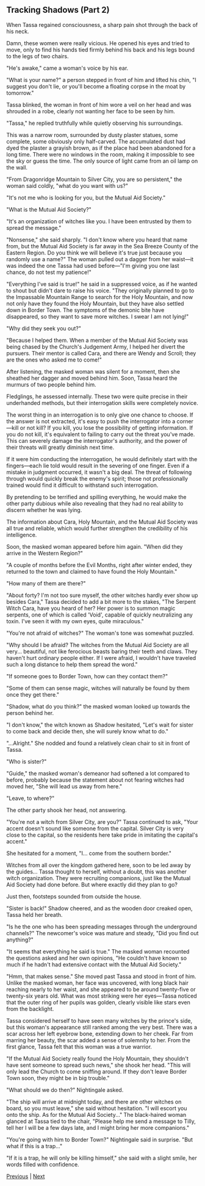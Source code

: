 ## Tracking Shadows (Part 2)
When Tassa regained consciousness, a sharp pain shot through the back of his neck.

Damn, these women were really vicious. He opened his eyes and tried to move, only to find his hands tied firmly behind his back and his legs bound to the legs of two chairs.

"He's awake," came a woman's voice by his ear.

"What is your name?" a person stepped in front of him and lifted his chin, "I suggest you don't lie, or you'll become a floating corpse in the moat by tomorrow."

Tassa blinked, the woman in front of him wore a veil on her head and was shrouded in a robe, clearly not wanting her face to be seen by him.

"Tassa," he replied truthfully while quietly observing his surroundings.

This was a narrow room, surrounded by dusty plaster statues, some complete, some obviously only half-carved. The accumulated dust had dyed the plaster a grayish brown, as if the place had been abandoned for a long time. There were no windows in the room, making it impossible to see the sky or guess the time. The only source of light came from an oil lamp on the wall.

"From Dragonridge Mountain to Silver City, you are so persistent," the woman said coldly, "what do you want with us?"

"It's not me who is looking for you, but the Mutual Aid Society."



"What is the Mutual Aid Society?"

"It's an organization of witches like you. I have been entrusted by them to spread the message."

"Nonsense," she said sharply. "I don't know where you heard that name from, but the Mutual Aid Society is far away in the Sea Breeze County of the Eastern Region. Do you think we will believe it's true just because you randomly use a name?" The woman pulled out a dagger from her waist—it was indeed the one Tassa had used before—"I'm giving you one last chance, do not test my patience!"

"Everything I've said is true!" he said in a suppressed voice, as if he wanted to shout but didn't dare to raise his voice. "They originally planned to go to the Impassable Mountain Range to search for the Holy Mountain, and now not only have they found the Holy Mountain, but they have also settled down in Border Town. The symptoms of the demonic bite have disappeared, so they want to save more witches. I swear I am not lying!"

"Why did they seek you out?"

"Because I helped them. When a member of the Mutual Aid Society was being chased by the Church's Judgement Army, I helped her divert the pursuers. Their mentor is called Cara, and there are Wendy and Scroll; they are the ones who asked me to come!"

After listening, the masked woman was silent for a moment, then she sheathed her dagger and moved behind him. Soon, Tassa heard the murmurs of two people behind him.

Fledglings, he assessed internally. These two were quite precise in their underhanded methods, but their interrogation skills were completely novice.

The worst thing in an interrogation is to only give one chance to choose. If the answer is not extracted, it's easy to push the interrogator into a corner—kill or not kill? If you kill, you lose the possibility of getting information. If you do not kill, it's equivalent to failing to carry out the threat you've made. This can severely damage the interrogator's authority, and the power of their threats will greatly diminish next time.



If it were him conducting the interrogation, he would definitely start with the fingers—each lie told would result in the severing of one finger. Even if a mistake in judgment occurred, it wasn't a big deal. The threat of following through would quickly break the enemy's spirit; those not professionally trained would find it difficult to withstand such interrogation.

By pretending to be terrified and spilling everything, he would make the other party dubious while also revealing that they had no real ability to discern whether he was lying.

The information about Cara, Holy Mountain, and the Mutual Aid Society was all true and reliable, which would further strengthen the credibility of his intelligence.

Soon, the masked woman appeared before him again. "When did they arrive in the Western Region?"

"A couple of months before the Evil Months, right after winter ended, they returned to the town and claimed to have found the Holy Mountain."

"How many of them are there?"

"About forty? I'm not too sure myself, the other witches hardly ever show up besides Cara," Tassa decided to add a bit more to the stakes, "The Serpent Witch Cara, have you heard of her? Her power is to summon magic serpents, one of which is called 'Void', capable of quickly neutralizing any toxin. I've seen it with my own eyes, quite miraculous."

"You're not afraid of witches?" The woman's tone was somewhat puzzled.

"Why should I be afraid? The witches from the Mutual Aid Society are all very... beautiful, not like ferocious beasts baring their teeth and claws. They haven't hurt ordinary people either. If I were afraid, I wouldn't have traveled such a long distance to help them spread the word."



"If someone goes to Border Town, how can they contact them?"

"Some of them can sense magic, witches will naturally be found by them once they get there."

"Shadow, what do you think?" the masked woman looked up towards the person behind her.

"I don't know," the witch known as Shadow hesitated, "Let's wait for sister to come back and decide then, she will surely know what to do."

"…Alright." She nodded and found a relatively clean chair to sit in front of Tassa.

"Who is sister?"

"Guide," the masked woman's demeanor had softened a lot compared to before, probably because the statement about not fearing witches had moved her, "She will lead us away from here."

"Leave, to where?"

The other party shook her head, not answering.



"You're not a witch from Silver City, are you?" Tassa continued to ask, "Your accent doesn't sound like someone from the capital. Silver City is very close to the capital, so the residents here take pride in imitating the capital's accent."

She hesitated for a moment, "I... come from the southern border."



Witches from all over the kingdom gathered here, soon to be led away by the guides... Tassa thought to herself, without a doubt, this was another witch organization. They were recruiting companions, just like the Mutual Aid Society had done before. But where exactly did they plan to go?



Just then, footsteps sounded from outside the house.

"Sister is back!" Shadow cheered, and as the wooden door creaked open, Tassa held her breath.

"Is he the one who has been spreading messages through the underground channels?" The newcomer's voice was mature and steady, "Did you find out anything?"

"It seems that everything he said is true." The masked woman recounted the questions asked and her own opinions, "He couldn't have known so much if he hadn't had extensive contact with the Mutual Aid Society."

"Hmm, that makes sense." She moved past Tassa and stood in front of him. Unlike the masked woman, her face was uncovered, with long black hair reaching nearly to her waist, and she appeared to be around twenty-five or twenty-six years old. What was most striking were her eyes—Tassa noticed that the outer ring of her pupils was golden, clearly visible like stars even from the backlight.

Tassa considered herself to have seen many witches by the prince's side, but this woman's appearance still ranked among the very best. There was a scar across her left eyebrow bone, extending down to her cheek. Far from marring her beauty, the scar added a sense of solemnity to her. From the first glance, Tassa felt that this woman was a true warrior.



"If the Mutual Aid Society really found the Holy Mountain, they shouldn't have sent someone to spread such news," she shook her head. "This will only lead the Church to come sniffing around. If they don't leave Border Town soon, they might be in big trouble."

"What should we do then?" Nightingale asked.

"The ship will arrive at midnight today, and there are other witches on board, so you must leave," she said without hesitation. "I will escort you onto the ship. As for the Mutual Aid Society..." The black-haired woman glanced at Tassa tied to the chair, "Please help me send a message to Tilly, tell her I will be a few days late, and I might bring her more companions."

"You're going with him to Border Town?" Nightingale said in surprise. "But what if this is a trap..."

"If it is a trap, he will only be killing himself," she said with a slight smile, her words filled with confidence.





[Previous](CH0145.md) | [Next](CH0147.md)
